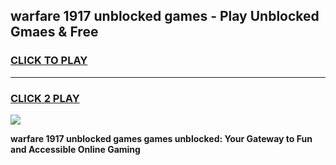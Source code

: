 
## warfare 1917 unblocked games - Play Unblocked Gmaes & Free
<h3>
<a href="https://news.freeplayer.one?title=warfare_1917_unblocked_games&ref=23F">CLICK TO PLAY</a></h3>
<hr>

<h3>
<a href="https://news.freeplayer.one?title=warfare_1917_unblocked_games&ref=23F">CLICK 2 PLAY</a>
  
</h3>

<a href="https://news.freeplayer.one?title=warfare_1917_unblocked_games&ref=23F/"><img src="https://clearcache.store/games.png"></a>


**warfare 1917 unblocked games games unblocked: Your Gateway to Fun and Accessible Online Gaming**
